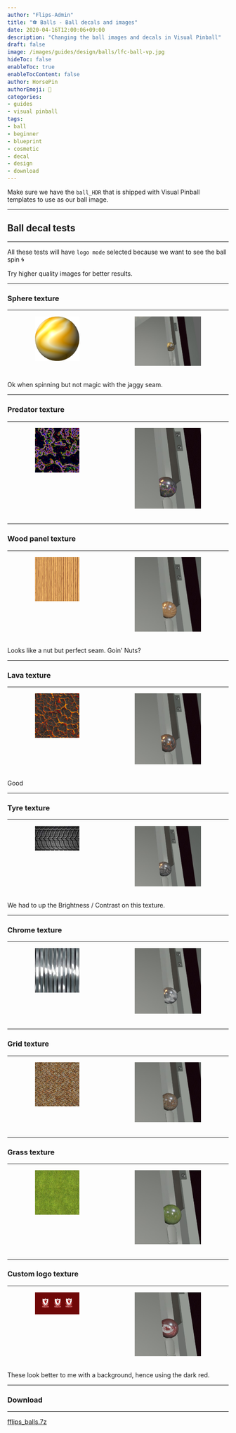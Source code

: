 ```yaml
---
author: "Flips-Admin"
title: "⚽ Balls - Ball decals and images"
date: 2020-04-16T12:00:06+09:00
description: "Changing the ball images and decals in Visual Pinball"
draft: false
image: /images/guides/design/balls/lfc-ball-vp.jpg
hideToc: false
enableToc: true
enableTocContent: false
author: HorsePin
authorEmoji: 🐎
categories:
- guides
- visual pinball
tags: 
- ball
- beginner
- blueprint
- cosmetic
- decal
- design
- download
---
```


Make sure we have the `ball_HDR` that is shipped with Visual Pinball templates to use as our ball image.

---

## Ball decal tests

---

All these tests will have `logo mode` selected because we want to see the ball spin :cyclone:

Try higher quality images for better results.

---

### Sphere texture

---

<div id="banner" style="overflow: hidden; display: flex; justify-content:space-around;">
    <div class="" style="max-width: 20%; max-height: 20%;">
        <img src="/images/guides/design/balls/bright-gold-map.png" alt="Sphere texture"/>
    </div>
    <div class="" style="max-width: 30%; max-height: 20%;">
        <img src="/images/guides/design/balls/bright-gold-map-vp.jpg" alt="Sphere texture Visual Pinball"/>
    </div>
</div>
<br>

Ok when spinning but not magic with the jaggy seam.

---

### Predator texture

---

<div id="banner" style="overflow: hidden; display: flex; justify-content:space-around;">
    <div class="" style="max-width: 20%; max-height: 20%;">
        <img src="/images/guides/design/balls/ball_predator.png" alt="Predator texture"/>
    </div>
    <div class="" style="max-width: 30%; max-height: 20%;">
        <img src="/images/guides/design/balls/predator-ball-vp.jpg" alt="Predator texture Visual Pinball"/>
    </div>
</div>
<br>

---

### Wood panel texture

---

<div id="banner" style="overflow: hidden; display: flex; justify-content:space-around;">
    <div class="" style="max-width: 20%; max-height: 20%;">
        <img src="/images/guides/design/balls/woodseam.jpg" alt="Wood Panel texture"/>
    </div>
    <div class="" style="max-width: 30%; max-height: 20%;">
        <img src="/images/guides/design/balls/wood-seam-vp.jpg" alt="Wood Panel Ball texture Visual Pinball"/>
    </div>
</div>
<br>

Looks like a nut but perfect seam. Goin' Nuts?

---

### Lava texture

---

<div id="banner" style="overflow: hidden; display: flex; justify-content:space-around;">
    <div class="" style="max-width: 20%; max-height: 20%;">
        <img src="/images/guides/design/balls/lava.jpg" alt="Lava texture"/>
    </div>
    <div class="" style="max-width: 30%; max-height: 20%;">
        <img src="/images/guides/design/balls/lava-ball-vp.jpg" alt="Lava Ball texture Visual Pinball"/>
    </div>
</div>
<br>

Good

---

### Tyre texture

---

<div id="banner" style="overflow: hidden; display: flex; justify-content:space-around;">
    <div class="" style="max-width: 20%; max-height: 20%;">
        <img src="/images/guides/design/balls/tyre.jpg" alt="Tyre texture"/>
    </div>
    <div class="" style="max-width: 30%; max-height: 20%;">
        <img src="/images/guides/design/balls/tyre-ball-vp.jpg" alt="Tyre Ball texture Visual Pinball"/>
    </div>
</div>
<br>

We had to up the Brightness / Contrast on this texture.

---

### Chrome texture

---

<div id="banner" style="overflow: hidden; display: flex; justify-content:space-around;">
    <div class="" style="max-width: 20%; max-height: 20%;">
        <img src="/images/guides/design/balls/chrome.jpg" alt="Chrome texture"/>
    </div>
    <div class="" style="max-width: 30%; max-height: 20%;">
        <img src="/images/guides/design/balls/chrome-ball-vp.jpg" alt="Chrome Ball texture Visual Pinball"/>
    </div>
</div>
<br>

---

### Grid texture

---

<div id="banner" style="overflow: hidden; display: flex; justify-content:space-around;">
    <div class="" style="max-width: 20%; max-height: 20%;">
        <img src="/images/guides/design/balls/grid.jpg" alt="Grid texture"/>
    </div>
    <div class="" style="max-width: 30%; max-height: 20%;">
        <img src="/images/guides/design/balls/grid-ball-vp.jpg" alt="Grid Ball texture Visual Pinball"/>
    </div>
</div>
<br>

---

### Grass texture

---

<div id="banner" style="overflow: hidden; display: flex; justify-content:space-around;">
    <div class="" style="max-width: 20%; max-height: 20%;">
        <img src="/images/guides/design/balls/grass.jpg" alt="Grass texture"/>
    </div>
    <div class="" style="max-width: 30%; max-height: 20%;">
        <img src="/images/guides/design/balls/grass-ball-vp.jpg" alt="Grass Ball texture Visual Pinball"/>
    </div>
</div>
<br>

---

### Custom logo texture

---

<div id="banner" style="overflow: hidden; display: flex; justify-content:space-around;">
    <div class="" style="max-width: 20%; max-height: 20%;">
        <img src="/images/guides/design/balls/lfc.png" alt="Liverpool texture"/>
    </div>
    <div class="" style="max-width: 30%; max-height: 20%;">
        <img src="/images/guides/design/balls/lfc-ball-vp.jpg" alt="Liverpool Ball texture Visual Pinball"/>
    </div>
</div>
<br>

These look better to me with a background, hence using the dark red.

---

### Download
---

[fflips_balls.7z](/dl/examples/fflips_balls.7z)